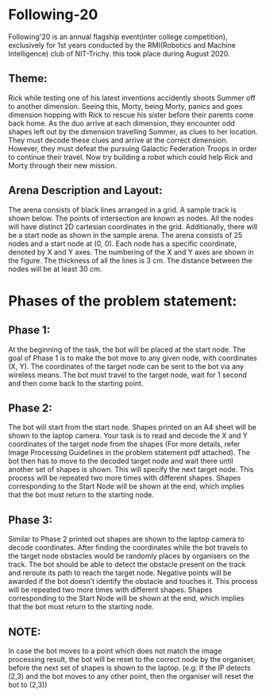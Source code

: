 # Following-20

 Following'20 is an annual flagship event(inter college competition), exclusively for 1st years conducted by the RMI(Robotics and Machine Intelligence) club of NIT-Trichy.
this took place during August 2020.

## Theme:

Rick while testing one of his latest inventions accidently shoots Summer off to another dimension. Seeing this, Morty, being Morty, panics and goes dimension hopping with Rick to rescue his sister before their parents come back home. As the duo arrive at each dimension, they encounter odd shapes left out by the dimension travelling Summer, as clues to her location. They must decode these clues and arrive at the correct dimension. However, they must defeat the pursuing Galactic Federation Troops in order to continue their travel. Now try building a robot which could help Rick and Morty through their new mission.

## Arena Description and Layout:

The arena consists of black lines arranged in a grid. A sample track is shown below. The points of intersection are known as nodes. All the nodes will have distinct 2D cartesian coordinates in the grid. Additionally, there will be a start node as shown in the sample arena. The arena consists of 25 nodes and a start node at (0, 0). Each node has a specific coordinate, denoted by X and Y axes. The numbering of the X and Y axes are shown in the figure. The thickness of all the lines is 3 cm. The distance between the nodes will be at least 30 cm.

# Phases of the problem statement:

## Phase 1:

At the beginning of the task, the bot will be placed at the start node. The goal of Phase 1 is to make the bot move to any given node, with coordinates (X, Y). The coordinates of the target node can be sent to the bot via any wireless means. The bot must travel to the target node, wait for 1 second and then come back to the starting point.

## Phase 2:

The bot will start from the start node. Shapes printed on an A4 sheet will be shown to the laptop camera. Your task is to read and decode the X and Y coordinates of the target node from the shapes (For more details, refer Image Processing Guidelines in the problem statement pdf attached). The bot then has to move to the decoded target node and wait there until another set of shapes is shown. This will specify the next target node.
This process will be repeated two more times with different shapes. Shapes corresponding to the Start Node will be shown at the end, which implies that the bot must return to the starting node.

## Phase 3:

Similar to Phase 2 printed out shapes are shown to the laptop camera to decode coordinates. After finding the coordinates while the bot travels to the target node obstacles would be randomly places by organisers on the track. The bot should be able to detect the obstacle present on the track and reroute its path to reach the target node. Negative points will be awarded if the bot doesn’t identify the obstacle and touches it.
This process will be repeated two more times with different shapes. Shapes corresponding to the Start Node will be shown at the end, which implies that the bot must return to the starting node.

## NOTE:

In case the bot moves to a point which does not match the image processing result, the bot will be reset to the correct node by the organiser, before the next set of shapes is shown to the laptop. (e.g: If the IP detects (2,3) and the bot moves to any other point, then the organiser will reset the bot to (2,3))
